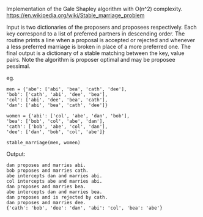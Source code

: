 Implementation of the Gale Shapley algorithm with O(n^2) complexity. <https://en.wikipedia.org/wiki/Stable_marriage_problem>

Input is two dictionaries of the proposers and proposees respectively. Each key correspond to a list of preferred partners in descending order. The routine prints a line when a proposal is accepted or rejected and whenever a less preferred marriage is broken in place of a more preferred one. The final output is a dictionary of a stable matching between the key, value pairs. Note the algorithm is proposer optimal and may be proposee pessimal.   

eg.
```
men = {'abe': ['abi', 'bea', 'cath', 'dee'],
'bob': ['cath', 'abi', 'dee', 'bea'],
'col': ['abi', 'dee', 'bea', 'cath'],
'dan': ['abi', 'bea', 'cath', 'dee']}

women = {'abi': ['col', 'abe', 'dan', 'bob'],
'bea': ['bob', 'col', 'abe', 'dan'],
'cath': ['bob', 'abe', 'col', 'dan'],
'dee': ['dan', 'bob', 'col', 'abe']}

stable_marriage(men, women)    
```
Output:
``` 
dan proposes and marries abi.
bob proposes and marries cath.
abe intercepts dan and marries abi.
col intercepts abe and marries abi.
dan proposes and marries bea.
abe intercepts dan and marries bea.
dan proposes and is rejected by cath.
dan proposes and marries dee.
{'cath': 'bob', 'dee': 'dan', 'abi': 'col', 'bea': 'abe'}
```

